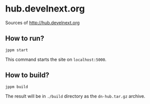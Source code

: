 # hub.develnext.org

Sources of http://hub.develnext.org

## How to run?

```
jppm start
```

This command starts the site on `localhost:5000`.

## How to build?

```
jppm build
```

The result will be in `./build` directory as the `dn-hub.tar.gz` archive.

